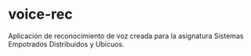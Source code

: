 # voice-rec
Aplicación de reconocimiento de voz creada para la asignatura Sistemas Empotrados Distribuidos y Ubícuos.
